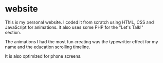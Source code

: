 # website
This is my personal website. I coded it from scratch using HTML, CSS and JavaScript for animations.
It also uses some PHP for the "Let's Talk!" section.

The animations I had the most fun creating was the typewritter effect for my name and the education scrolling timeline.

It is also optimized for phone screens. 
